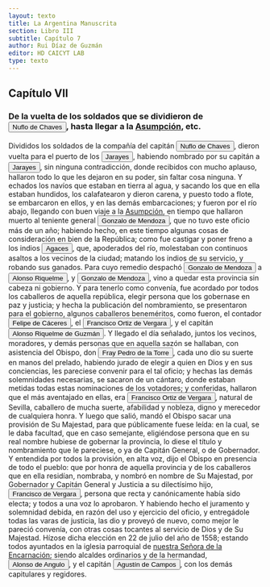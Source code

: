 ```yaml
---
layout: texto
title: La Argentina Manuscrita
section: Libro III
subtitle: Capítulo 7
author: Rui Díaz de Guzmán
editor: HD CAICYT LAB
type: texto
---
```


## Capítulo VII
### De la vuelta de los soldados que se dividieron de <button class="balloon" data-balloon-pos="up" data-balloon-length="large" data-balloon="conqueror,explorer,colonizer">Nuflo de Chaves</button>, hasta llegar a la <a href="https://recogito.pelagios.org/document/wzqxhk0h3vpikm/part/1/edit#9c69ecef-f40b-4398-be16-6041b0851e41" target="_blank">Asumpción</a>, etc.


Divididos los soldados de la compañía del capitán <button class="balloon" data-balloon-pos="up" data-balloon-length="large" data-balloon="conqueror,explorer,colonizer">Nuflo de Chaves</button>, dieron vuelta para el puerto de los <button class="balloon" data-balloon-pos="up" data-balloon-length="large" data-balloon="tribe">Jarayes</button>, habiendo nombrado por su capitán a <button class="balloon" data-balloon-pos="up" data-balloon-length="large" data-balloon="tribe">Jarayes</button>, sin ninguna contradicción, donde recibidos con mucho aplauso, hallaron todo lo que les dejaron en su poder, sin faltar cosa ninguna. Y echados los navíos que estaban en tierra al agua, y sacando los que en ella estaban hundidos, los calafatearon y dieron carena, y puesto todo a flote, se embarcaron en ellos, y en las demás embarcaciones; y fueron por el río abajo, llegando con buen viaje a la <a href="https://recogito.pelagios.org/document/wzqxhk0h3vpikm/part/1/edit#a8af78d5-ccb3-49bd-a53f-ede905b704e7" target="_blank">Asumpción</a>, en tiempo que hallaron muerto al teniente general <button class="balloon" data-balloon-pos="up" data-balloon-length="large" data-balloon="conqueror,explorer,colonizer">Gonzalo de Mendoza</button>, que no tuvo este oficio más de un año; habiendo hecho, en este tiempo algunas cosas de consideración en bien de la República; como fue castigar y poner freno a los indios <button class="balloon" data-balloon-pos="up" data-balloon-length="large" data-balloon="tribe">Agaces</button>, que, apoderados del río, molestaban con continuos asaltos a los vecinos de la ciudad; matando los indios de su servicio, y robando sus ganados. Para cuyo remedio despachó <button class="balloon" data-balloon-pos="up" data-balloon-length="large" data-balloon="conqueror,explorer,colonizer">Gonzalo de Mendoza</button> a <button class="balloon" data-balloon-pos="up" data-balloon-length="large" data-balloon="conqueror,explorer,colonizer">Alonso Riquelme</button>, y <button class="balloon" data-balloon-pos="up" data-balloon-length="large" data-balloon="conqueror,explorer,colonizer">Gonzalo de Mendoza</button>, vino a quedar esta provincia sin cabeza ni gobierno. Y para tenerlo como convenía, fue acordado por todos los caballeros de aquella república, elegir persona que los gobernase en paz y justicia; y hecha la publicación del nombramiento, se presentaron para el gobierno, algunos caballeros beneméritos, como fueron, el contador <button class="balloon" data-balloon-pos="up" data-balloon-length="large" data-balloon="Conqueror,Explorer,colonizer">Felipe de Cáceres</button>, el <button class="balloon" data-balloon-pos="up" data-balloon-length="large" data-balloon="conqueror,explorer,colonizer">Francisco Ortiz de Vergara</button>, y el capitán <button class="balloon" data-balloon-pos="up" data-balloon-length="large" data-balloon="conqueror,explorer,colonizer">Alonso Riquelme de Guzmán</button>. Y llegado el día señalado, juntos los vecinos, moradores, y demás personas que en aquella sazón se hallaban, con asistencia del Obispo, don <button class="balloon" data-balloon-pos="up" data-balloon-length="large" data-balloon="bishop,colonizer">Fray Pedro de la Torre</button>, cada uno dio su suerte en manos del prelado, habiendo jurado de elegir a quien en Dios y en sus conciencias, les pareciese convenir para el tal oficio; y hechas las demás solemnidades necesarias, se sacaron de un cántaro, donde estaban metidas todas estas nominaciones de los votadores; y conferidas, hallaron que el más aventajado en ellas, era <button class="balloon" data-balloon-pos="up" data-balloon-length="large" data-balloon="conqueror,explorer,colonizer">Francisco Ortiz de Vergara</button>, natural de Sevilla, caballero de mucha suerte, afabilidad y nobleza, digno y merecedor de cualquiera honra. Y luego que salió, mandó el Obispo sacar una provisión de Su Majestad, para que públicamente fuese leída: en la cual, se le daba facultad, que en caso semejante, eligiéndose persona que en su real nombre hubiese de gobernar la provincia, lo diese el título y nombramiento que le pareciese, o ya de Capitán General, o de Gobernador. Y entendida por todos la provisión, en alta voz, dijo el Obispo en presencia de todo el pueblo: que por honra de aquella provincia y de los caballeros que en ella residían, nombraba, y nombró en nombre de Su Majestad, por Gobernador y Capitán General y Justicia a su dilectísimo hijo, <button class="balloon" data-balloon-pos="up" data-balloon-length="large" data-balloon="conqueror,explorer,colonizer">Francisco de Vergara</button>, persona que recta y canónicamente había sido electa; y todos a una voz lo aprobaron. Y habiendo hecho el juramento y solemnidad debida, en razón del uso y ejercicio del oficio, y entregádole todas las varas de justicia, las dio y proveyó de nuevo, como mejor le pareció convenía, con otras cosas tocantes al servicio de Dios y de Su Majestad. Hízose dicha elección en 22 de julio del año de 1558; estando todos ayuntados en la iglesia parroquial de <a href="https://recogito.pelagios.org/document/wzqxhk0h3vpikm/part/1/edit#403953a9-c06f-4edf-bf5f-9cf404028896" target="_blank">nuestra Señora de la Encarnación</a>; siendo alcaldes ordinarios y de la hermandad, <button class="balloon" data-balloon-pos="up" data-balloon-length="large" data-balloon="person">Alonso de Angulo</button>, y el capitán <button class="balloon" data-balloon-pos="up" data-balloon-length="large" data-balloon="person">Agustín de Campos</button>, con los demás capitulares y regidores.